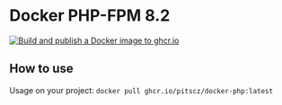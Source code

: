 # Docker PHP-FPM 8.2

[![Build and publish a Docker image to ghcr.io](https://github.com/PiTScz/docker-php/actions/workflows/docker-image-publish.yml/badge.svg)](https://github.com/PiTScz/docker-php/actions/workflows/docker-image-publish.yml)

## How to use

Usage on your project: `docker pull ghcr.io/pitscz/docker-php:latest`
